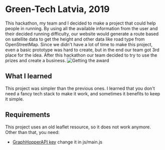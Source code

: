 # Green-Tech Latvia, 2019
This hackathon, my team and I decided to make a project that could help people in running. By using all the available information from the user and their decided running difficulty, our website would generate a route based on satellite data to get the height and other data like road type from OpenStreetMap. Since we didn't have a lot of time to make this project, even a basic prototype was hard to create, but in the end our team got 3rd place for the idea. After this hackathon our team decided to try to use the prizes and create a business.
![Getting the award](https://scontent.frix1-1.fna.fbcdn.net/v/t1.6435-9/78514174_3061239080767863_8555023083478450176_n.jpg?_nc_cat=108&ccb=1-7&_nc_sid=cdbe9c&_nc_ohc=-CHQeXc5v5MAX9jgSKW&_nc_ht=scontent.frix1-1.fna&oh=00_AT-IGP6JGZvcX7DBjq2Cs0BP4GN2oUZ2ZiNiKPP5oFKW7Q&oe=62D8FAC3)

## What I learned
This project was simpler than the previous ones. I learned that you don't need a fancy tech stack to make it work, and sometimes it benefits to keep it simple.
## Requirements
This project uses an old leaflet resource, so it does not work anymore. Other than that, you need:

 - [GraphHopperAPI key](https://www.graphhopper.com/) change it in js/main.js
